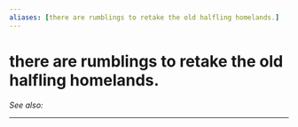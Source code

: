 ```yaml
---
aliases: [there are rumblings to retake the old halfling homelands.]
---
```


# there are rumblings to retake the old halfling homelands.
*See also:*
___
